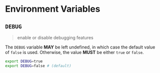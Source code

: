 # Environment Variables

## `DEBUG`

> enable or disable debugging features

The `DEBUG` variable **MAY** be left undefined, in which case the default value
of `false` is used. Otherwise, the value **MUST** be either `true` or `false`.

```bash
export DEBUG=true
export DEBUG=false # (default)
```
